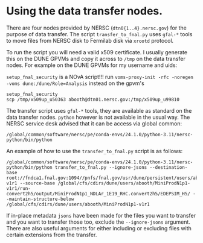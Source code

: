 # Using the data transfer nodes.

There are four nodes provided by NERSC (`dtn0{1..4}.nersc.gov`) for the purpose of data transfer. The script `transfer_to_fnal.py` uses `gfal-*` tools to move files from NERSC disk to Fermilab disk via `xrootd` protocol.

To run the script you will need a valid x509 certificate. I usually generate this on the DUNE GPVMs and copy it across to `/tmp` on the data transfer nodes. For example on the DUNE GPVMs for my username and uids:

`setup_fnal_security` is a NOvA script!!! run `voms-proxy-init -rfc -noregen -voms dune:/dune/Role=Analysis` instead on the gpvm's

```
setup_fnal_security 
scp /tmp/x509up_u50363 abooth@dtn01.nersc.gov:/tmp/x509up_u99810
```

The transfer script uses `gfal-*` tools, they are available as standard on the data transfer nodes. `python` however is not available in the usual way. The NERSC service desk advised that it can be access via global common:

```
/global/common/software/nersc/pe/conda-envs/24.1.0/python-3.11/nersc-python/bin/python
```

An example of how to use the `transfer_to_fnal.py` script is as follows:

```
/global/common/software/nersc/pe/conda-envs/24.1.0/python-3.11/nersc-python/bin/python transfer_to_fnal.py --ignore-jsons --destination-base root://fndca1.fnal.gov:1094//pnfs/fnal.gov/usr/dune/persistent/users/abooth/Production/MiniProdN1p1-v1r1 --source-base /global/cfs/cdirs/dune/users/abooth/MiniProdN1p1-v1r1/run-convert2h5/output/MiniProdN1p1_NDLAr_1E19_RHC.convert2h5/EDEPSIM_H5/ --maintain-structure-below /global/cfs/cdirs/dune/users/abooth/MiniProdN1p1-v1r1
```

If in-place metadata `jsons` have been made for the files you want to transfer and you want to transfer those too, exclude the `--ignore-jsons` argument. There are also useful arguments for either including or excluding files with certain extensions from the transfer.

